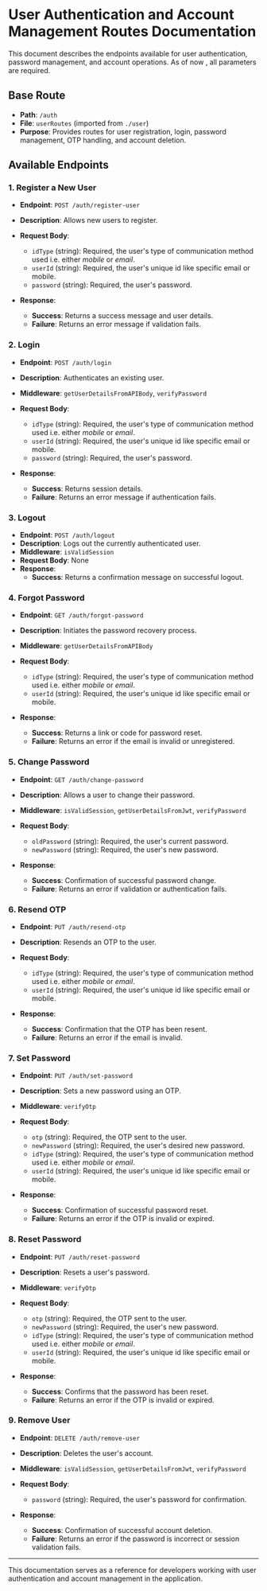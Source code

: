 # User Authentication and Account Management Routes Documentation

This document describes the endpoints available for user authentication, password management, and account operations.
As of now , all parameters are required.

## Base Route
- **Path**: `/auth`
- **File**: `userRoutes` (imported from `./user`)
- **Purpose**: Provides routes for user registration, login, password management, OTP handling, and account deletion.

## Available Endpoints

### 1. Register a New User
- **Endpoint**: `POST /auth/register-user`
- **Description**: Allows new users to register.
- **Request Body**:
  - `idType` (string): Required, the user's type of communication method used i.e. either *mobile* or *email*.
  - `userId` (string): Required, the user's unique id like specific email or mobile.
  - `password` (string): Required, the user's password.

- **Response**:
  - **Success**: Returns a success message and user details.
  - **Failure**: Returns an error message if validation fails.

### 2. Login
- **Endpoint**: `POST /auth/login`
- **Description**: Authenticates an existing user.
- **Middleware**: `getUserDetailsFromAPIBody`, `verifyPassword`
- **Request Body**:
  - `idType` (string): Required, the user's type of communication method used i.e. either *mobile* or *email*.
  - `userId` (string): Required, the user's unique id like specific email or mobile.
  - `password` (string): Required, the user's password.

- **Response**:
  - **Success**: Returns session details.
  - **Failure**: Returns an error message if authentication fails.

### 3. Logout
- **Endpoint**: `POST /auth/logout`
- **Description**: Logs out the currently authenticated user.
- **Middleware**: `isValidSession`
- **Request Body**: None
- **Response**:
  - **Success**: Returns a confirmation message on successful logout.

### 4. Forgot Password
- **Endpoint**: `GET /auth/forgot-password`
- **Description**: Initiates the password recovery process.
- **Middleware**: `getUserDetailsFromAPIBody`
- **Request Body**:
  - `idType` (string): Required, the user's type of communication method used i.e. either *mobile* or *email*.
  - `userId` (string): Required, the user's unique id like specific email or mobile.

- **Response**:
  - **Success**: Returns a link or code for password reset.
  - **Failure**: Returns an error if the email is invalid or unregistered.

### 5. Change Password
- **Endpoint**: `GET /auth/change-password`
- **Description**: Allows a user to change their password.
- **Middleware**: `isValidSession`, `getUserDetailsFromJwt`, `verifyPassword`
- **Request Body**:
  - `oldPassword` (string): Required, the user's current password.
  - `newPassword` (string): Required, the user's new password.

- **Response**:
  - **Success**: Confirmation of successful password change.
  - **Failure**: Returns an error if validation or authentication fails.

### 6. Resend OTP
- **Endpoint**: `PUT /auth/resend-otp`
- **Description**: Resends an OTP to the user.
- **Request Body**:
  - `idType` (string): Required, the user's type of communication method used i.e. either *mobile* or *email*.
  - `userId` (string): Required, the user's unique id like specific email or mobile.

- **Response**:
  - **Success**: Confirmation that the OTP has been resent.
  - **Failure**: Returns an error if the email is invalid.

### 7. Set Password
- **Endpoint**: `PUT /auth/set-password`
- **Description**: Sets a new password using an OTP.
- **Middleware**: `verifyOtp`
- **Request Body**:
  - `otp` (string): Required, the OTP sent to the user.
  - `newPassword` (string): Required, the user's desired new password.
  - `idType` (string): Required, the user's type of communication method used i.e. either *mobile* or *email*.
  - `userId` (string): Required, the user's unique id like specific email or mobile.

- **Response**:
  - **Success**: Confirmation of successful password reset.
  - **Failure**: Returns an error if the OTP is invalid or expired.

### 8. Reset Password
- **Endpoint**: `PUT /auth/reset-password`
- **Description**: Resets a user's password.
- **Middleware**: `verifyOtp`
- **Request Body**:
  - `otp` (string): Required, the OTP sent to the user.
  - `newPassword` (string): Required, the user's new password.
  - `idType` (string): Required, the user's type of communication method used i.e. either *mobile* or *email*.
  - `userId` (string): Required, the user's unique id like specific email or mobile.

- **Response**:
  - **Success**: Confirms that the password has been reset.
  - **Failure**: Returns an error if the OTP is invalid or expired.

### 9. Remove User
- **Endpoint**: `DELETE /auth/remove-user`
- **Description**: Deletes the user's account.
- **Middleware**: `isValidSession`, `getUserDetailsFromJwt`, `verifyPassword`
- **Request Body**:
  - `password` (string): Required, the user's password for confirmation.

- **Response**:
  - **Success**: Confirmation of successful account deletion.
  - **Failure**: Returns an error if the password is incorrect or session validation fails.

---

This documentation serves as a reference for developers working with user authentication and account management in the application.
